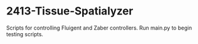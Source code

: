 # 2413-Tissue-Spatialyzer

Scripts for controlling Fluigent and Zaber controllers.
Run main.py to begin testing scripts.


